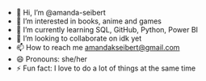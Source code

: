 - 👋 Hi, I’m @amanda-seibert
- 👀 I’m interested in books, anime and games
- 🌱 I’m currently learning SQL, GitHub, Python, Power BI
- 💞️ I’m looking to collaborate on idk yet
- 📫 How to reach me amandakseibert@gmail.com 
- 😄 Pronouns: she/her
- ⚡ Fun fact: I love to do a lot of things at the same time

<!---
amanda-seibert/amanda-seibert is a ✨ special ✨ repository because its `README.md` (this file) appears on your GitHub profile.
You can click the Preview link to take a look at your changes.
--->
